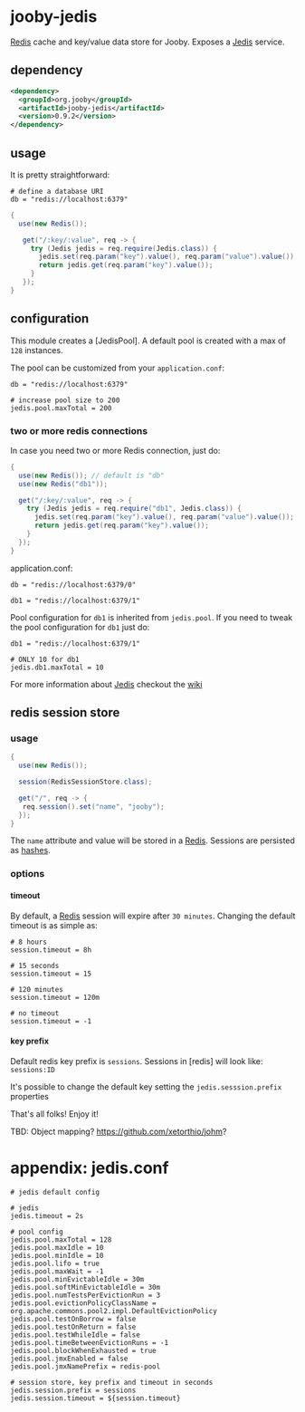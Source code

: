 # jooby-jedis

[Redis](http://redis.io/) cache and key/value data store for Jooby. Exposes a [Jedis](https://github.com/xetorthio/jedis) service.

## dependency

```xml
<dependency>
  <groupId>org.jooby</groupId>
  <artifactId>jooby-jedis</artifactId>
  <version>0.9.2</version>
</dependency>
```

## usage
It is pretty straightforward:

```properties
# define a database URI
db = "redis://localhost:6379"
```

```java
{
  use(new Redis());

   get("/:key/:value", req -> {
     try (Jedis jedis = req.require(Jedis.class)) {
       jedis.set(req.param("key").value(), req.param("value").value());
       return jedis.get(req.param("key").value());
     }
   });
}
```

## configuration
This module creates a [JedisPool]. A default pool is created with a max of ```128``` instances.

The pool can be customized from your ```application.conf```:

```properties
db = "redis://localhost:6379"

# increase pool size to 200
jedis.pool.maxTotal = 200
```

### two or more redis connections
In case you need two or more Redis connection, just do:

```java
{
  use(new Redis()); // default is "db"
  use(new Redis("db1"));

  get("/:key/:value", req -> {
    try (Jedis jedis = req.require("db1", Jedis.class)) {
      jedis.set(req.param("key").value(), req.param("value").value());
      return jedis.get(req.param("key").value());
    }
  });
}
```

application.conf:

```properties
db = "redis://localhost:6379/0"

db1 = "redis://localhost:6379/1"
```

Pool configuration for ```db1``` is inherited from ```jedis.pool```. If you need
to tweak the pool configuration for ```db1``` just do:

```properties
db1 = "redis://localhost:6379/1"

# ONLY 10 for db1
jedis.db1.maxTotal = 10
```

For more information about [Jedis](https://github.com/xetorthio/jedis) checkout the
[wiki](https://github.com/xetorthio/jedis/wiki)

## redis session store

### usage

```java
{
  use(new Redis());

  session(RedisSessionStore.class);

  get("/", req -> {
   req.session().set("name", "jooby");
  });
}
```

The ```name``` attribute and value will be stored in a [Redis](http://redis.io). Sessions are persisted as [hashes](http://redis.io/topics/data-types#hashes).

### options

#### timeout

By default, a [Redis](http://redis.io) session will expire after ```30 minutes```. Changing the default timeout is as simple as:

```properties
# 8 hours
session.timeout = 8h

# 15 seconds
session.timeout = 15

# 120 minutes
session.timeout = 120m

# no timeout
session.timeout = -1
```

#### key prefix

Default redis key prefix is ```sessions```. Sessions in [redis] will look like: ```sessions:ID```

It's possible to change the default key setting the ```jedis.sesssion.prefix``` properties


That's all folks! Enjoy it!

TBD: Object mapping? https://github.com/xetorthio/johm?

# appendix: jedis.conf

```properties
# jedis default config

# jedis
jedis.timeout = 2s

# pool config
jedis.pool.maxTotal = 128
jedis.pool.maxIdle = 10
jedis.pool.minIdle = 10
jedis.pool.lifo = true
jedis.pool.maxWait = -1
jedis.pool.minEvictableIdle = 30m
jedis.pool.softMinEvictableIdle = 30m
jedis.pool.numTestsPerEvictionRun = 3
jedis.pool.evictionPolicyClassName = org.apache.commons.pool2.impl.DefaultEvictionPolicy
jedis.pool.testOnBorrow = false
jedis.pool.testOnReturn = false
jedis.pool.testWhileIdle = false
jedis.pool.timeBetweenEvictionRuns = -1
jedis.pool.blockWhenExhausted = true
jedis.pool.jmxEnabled = false
jedis.pool.jmxNamePrefix = redis-pool

# session store, key prefix and timeout in seconds
jedis.session.prefix = sessions
jedis.session.timeout = ${session.timeout}

```
